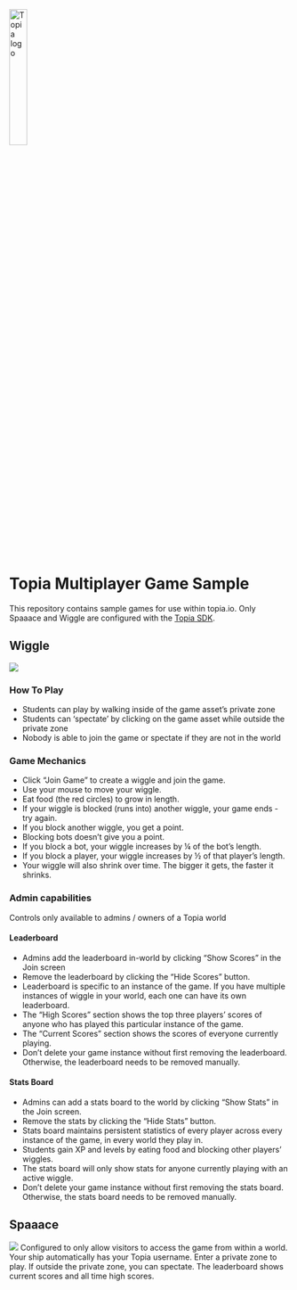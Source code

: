 <img src="https://global-uploads.webflow.com/62e7004a0f9b3a63b980ac3c/62e70c84dd3aac06fb2ac2b6_topia-logo-blue-2x.png" style="width: 25%" alt="Topia logo">

# Topia Multiplayer Game Sample

This repository contains sample games for use within topia.io.  Only Spaaace and Wiggle are configured with the [Topia SDK](https://metaversecloud-com.github.io/mc-sdk-js).

## Wiggle
<img src="https://user-images.githubusercontent.com/3702763/49344224-f0bb8980-f67c-11e8-935c-49fb2f30b566.gif">

### How To Play

- Students can play by walking inside of the game asset’s private zone
- Students can ‘spectate’ by clicking on the game asset while outside the private zone
- Nobody is able to join the game or spectate if they are not in the world

### Game Mechanics

- Click “Join Game” to create a wiggle and join the game. 
- Use your mouse to move your wiggle.
- Eat food (the red circles) to grow in length.
- If your wiggle is blocked (runs into) another wiggle, your game ends - try again.
- If you block another wiggle, you get a point.
- Blocking bots doesn’t give you a point.
- If you block a bot, your wiggle increases by ¼ of the bot’s length.
- If you block a player, your wiggle increases by ½ of that player’s length.
- Your wiggle will also shrink over time.  The bigger it gets, the faster it shrinks.

### Admin capabilities
Controls only available to admins / owners of a Topia world

#### Leaderboard
- Admins add the leaderboard in-world by clicking “Show Scores” in the Join screen
- Remove the leaderboard by clicking the “Hide Scores” button.
- Leaderboard is specific to an instance of the game.  If you have multiple instances of wiggle in your world, each one can have its own leaderboard.
- The “High Scores” section shows the top three players’ scores of anyone who has played this particular instance of the game.
- The “Current Scores” section shows the scores of everyone currently playing.
- Don’t delete your game instance without first removing the leaderboard.  Otherwise, the leaderboard needs to be removed manually.

#### Stats Board
- Admins can add a stats board to the world by clicking “Show Stats” in the Join screen.
- Remove the stats by clicking the “Hide Stats” button.
- Stats board maintains persistent statistics of every player across every instance of the game, in every world they play in.
- Students gain XP and levels by eating food and blocking other players’ wiggles.
- The stats board will only show stats for anyone currently playing with an active wiggle.
- Don’t delete your game instance without first removing the stats board.  Otherwise, the stats board needs to be removed manually.


## Spaaace
<img src="https://cloud.githubusercontent.com/assets/3951311/21784604/ffc2d282-d6c4-11e6-97f0-0ada12c4fab7.gif">
Configured to only allow visitors to access the game from within a world.  Your ship automatically has your Topia username.  Enter a private zone to play.  If outside the private zone, you can spectate.
The leaderboard shows current scores and all time high scores.

